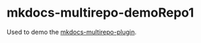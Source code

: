# mkdocs-multirepo-demoRepo1

Used to demo the [mkdocs-multirepo-plugin](https://github.com/jdoiro3/mkdocs-multirepo-plugin).
